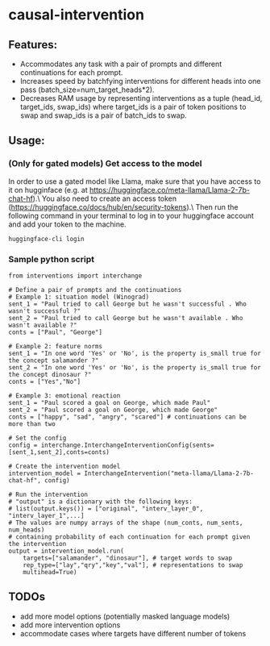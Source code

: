 # causal-intervention

## Features:
- Accommodates any task with a pair of prompts and different continuations for each prompt.
- Increases speed by batchfying interventions for different heads into one pass (batch_size=num_target_heads\*2).
- Decreases RAM usage by representing interventions as a tuple (head_id, target_ids, swap_ids) where target_ids is a pair of token positions to swap and swap_ids is a pair of batch_ids to swap.

## Usage:
### (Only for gated models) Get access to the model
In order to use a gated model like Llama, make sure that you have access to it on hugginface (e.g. at https://huggingface.co/meta-llama/Llama-2-7b-chat-hf).\\
You also need to create an access token (https://huggingface.co/docs/hub/en/security-tokens).\\
Then run the following command in your terminal to log in to your huggingface account and add your token to the machine.
```{shell}
huggingface-cli login
```

### Sample python script
```{python}
from interventions import interchange

# Define a pair of prompts and the continuations
# Example 1: situation model (Winograd)
sent_1 = "Paul tried to call George but he wasn't successful . Who wasn't successful ?"
sent_2 = "Paul tried to call George but he wasn't available . Who wasn't available ?"
conts = ["Paul", "George"]

# Example 2: feature norms
sent_1 = "In one word 'Yes' or 'No', is the property is_small true for the concept salamander ?"
sent_2 = "In one word 'Yes' or 'No', is the property is_small true for the concept dinosaur ?"
conts = ["Yes","No"] 

# Example 3: emotional reaction
sent_1 = "Paul scored a goal on George, which made Paul"
sent_2 = "Paul scored a goal on George, which made George"
conts = ["happy", "sad", "angry", "scared"] # continuations can be more than two

# Set the config
config = interchange.InterchangeInterventionConfig(sents=[sent_1,sent_2],conts=conts)

# Create the intervention model
intervention_model = InterchangeIntervention("meta-llama/Llama-2-7b-chat-hf", config)

# Run the intervention
# "output" is a dictionary with the following keys:
# list(output.keys()) = ["original", "interv_layer_0", "interv_layer_1",...]
# The values are numpy arrays of the shape (num_conts, num_sents, num_heads) 
# containing probability of each continuation for each prompt given the intervention
output = intervention_model.run(
    targets=["salamander", "dinosaur"], # target words to swap
    rep_type=["lay","qry","key","val"], # representations to swap
    multihead=True)
```

## TODOs
- add more model options (potentially masked language models)
- add more intervention options
- accommodate cases where targets have different number of tokens